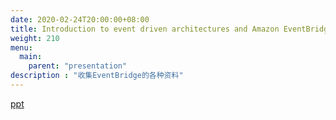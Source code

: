```yaml
---
date: 2020-02-24T20:00:00+08:00
title: Introduction to event driven architectures and Amazon EventBridge
weight: 210
menu:
  main:
    parent: "presentation"
description : "收集EventBridge的各种资料"
---
```


[ppt](images/introduction-to-event-driven-architectures-and-amazon-eventbridge/introduction-to-event-driven-architectures-and-amazon-eventbridge.pdf)